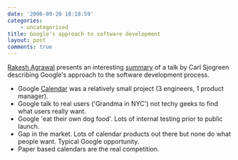 ```yaml
---
date: '2006-09-20 18:18:59'
categories:
    - uncategorised
title: Google's approach to software development
layout: post
comments: true
---
```


[Rakesh Agrawal](http://rake.sh/blog/) presents an interesting
[summary](http://rake.sh/blog/2006/09/14/the-road-to-google-calendar/)
of a talk by Carl Sjogreen describing Google's approach to the software
development process.

-   Google [Calendar](http://calendar.google.com/) was a relatively
    small project (3 engineers, 1 product manager).
-   Google talk to real users ('Grandma in NYC') not techy geeks to find
    what users really want.
-   Google 'eat their own dog food'. Lots of internal testing prior to
    public launch.
-   Gap in the market. Lots of calendar products out there but none do
    what people want. Typical Google opportunity.
-   Paper based calendars are the real competition.

